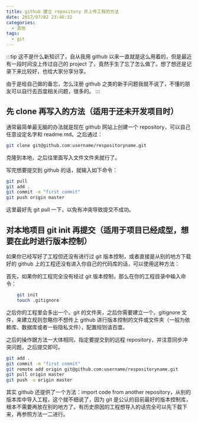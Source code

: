 ```yaml
---
title: github 建立 repository 并上传工程的方法
date: 2017/07/02 23:46:32
categories: 
  - 其他
tags: 
  - git
---
```


:::tip
这不是什么新知识了，自从我用 github 以来一直就是这么用着的，但是最近有一段时间没上传过自己的 project 了，竟然手生了忘了怎么做了。想了想还是记录下来比较好，也给大家分享分享。

由于是给自己做的备忘，怎么注册 github 之类的新手问题我就不说了，不懂的朋友可以自行去百度相关问题，很多的。
:::

<!-- more -->

## 先 clone 再写入的方法（适用于还未开发项目时）

通常最简单最无脑的办法就是现在 github 网站上创建一个 repository，可以自己任意设定名字和 readme.md。之后通过：

```bash
git clone git@github.com:username/respositoryname.git
```

克隆到本地，之后往里面写入文件文件夹就行了。

写完想要提交到 github 的话，就输入如下命令：

```bash
git pull
git add .
git commit -m "first commit"
git push origin master
```

这里最好先 git pull 一下，以免有冲突导致提交不成功。

## 对本地项目 git init 再提交（适用于项目已经成型，想要在此时进行版本控制）

如果你已经写好了工程但还没有进行过 git 版本控制，或者直接是从别的地方下载好的 github 上的工程还没有进入你自己的代码库的话，可以使用这种方法：

首先，如果你的工程完全没有经过 git 版本控制，那么在你的工程目录中输入命令：

```bash
    git init
    touch .gitignore
```

之后你的工程里会多出一个。git 的文件夹，之后你需要建立一个。gitignore 文件，来建立规则忽略你不想传上 github 进行版本控制的文件或文件夹（一般为依赖库、数据库或者一些隐私文件），配置规则请百度。

之后的操作跟方法一大体相同，指定要提交到的远程 repository，并注意同步冲突问题，之后提交即可。

```bash
git add .
git commit -m "first commit"
git remote add origin git@github.com:username/respositoryname.git
git pull origin master
git push -u origin master
```

其实 github 还提供了一个方法：import code from another repository，从别的版本库中导入工程，这个就不细说了，因为 git 是公认的目前最好的版本控制库，根本不需要再放在别的地方了。有历史原因的工程想导入的话完全可以先下载下来，再参照方法一二进行。
